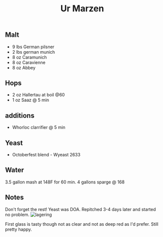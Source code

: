﻿---
layout: post
title: Ur Marzen
tags: [ beer ]
---
## Malt
- 9 lbs  German pilsner
- 2 lbs  german munich 
- 8 oz Caramunich
- 8 oz Caravienne
- 8 oz Abbey
## Hops
-  2 oz Hallertau at boil @60
-  1 oz Saaz @ 5 min
## additions
- Whorloc clarrifier  @ 5 min
## Yeast
- Octoberfest blend  - Wyeast 2633
## Water
3.5 gallon mash at 148F for 60 min. 4 gallons sparge @ 168
## Notes
Don't forget the rest! 
Yeast was DOA. Repitched 3-4 days later and started no problem.
![lagering](https://images.weserv.nl/?w=900&url=https://o9k8kg.dm.files.1drv.com/y4mDEpID3PC0nSxHEhUoC3VfYJsUihUMxPLCfSiUa5FM-cNlaMS-H6k-zyCxlCSsFf-C5I9qS9gyr9MVPu0xZQKacmfCCq1QAAqB2gBCqiK8lLpkcSd2qNsL9KG8eKmnHpxPGxwctoUYzlsZMNgyc7_QFBQorVr9HddqzPoxxLkb4u2e2f7vSggM8a1-aX60und2tpUGxkccsUSgCFAq5KIiA)

First glass is tasty though not as clear and not as deep red as I'd prefer. Still pretty happy. 


